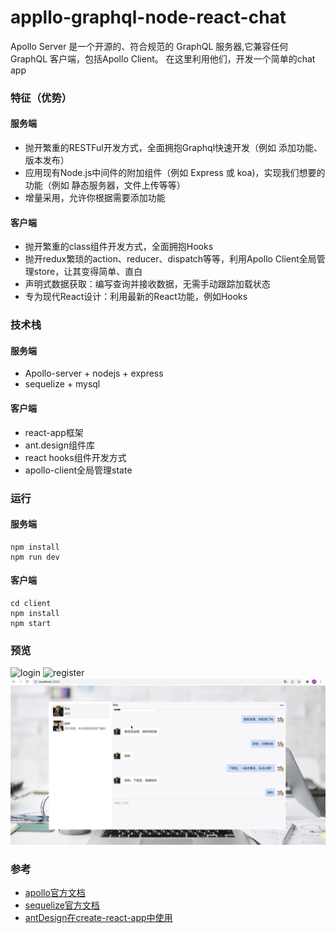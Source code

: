 # appllo-graphql-node-react-chat
Apollo Server 是一个开源的、符合规范的 GraphQL 服务器,它兼容任何 GraphQL 客户端，包括Apollo Client。
在这里利用他们，开发一个简单的chat app 

### 特征（优势）
#### 服务端
* 抛开繁重的RESTFul开发方式，全面拥抱Graphql快速开发（例如 添加功能、版本发布）
* 应用现有Node.js中间件的附加组件（例如 Express 或 koa)，实现我们想要的功能（例如 静态服务器，文件上传等等）
* 增量采用，允许你根据需要添加功能
#### 客户端
* 抛开繁重的class组件开发方式，全面拥抱Hooks
* 抛开redux繁琐的action、reducer、dispatch等等，利用Apollo Client全局管理store，让其变得简单、直白
* 声明式数据获取：编写查询并接收数据，无需手动跟踪加载状态
* 专为现代React设计：利用最新的React功能，例如Hooks

### 技术栈
#### 服务端
* Apollo-server + nodejs + express
* sequelize + mysql
#### 客户端
* react-app框架
* ant.design组件库
* react hooks组件开发方式
* apollo-client全局管理state

### 运行
#### 服务端
```
npm install
npm run dev
```
#### 客户端
```
cd client
npm install
npm start
```
### 预览
![login](https://github.com/bsh00699/appllo-graphql-node-react-chat/blob/master/previewImg/login.png)
![register](https://github.com/bsh00699/appllo-graphql-node-react-chat/blob/master/previewImg/register.png)
![home](https://github.com/bsh00699/appllo-graphql-node-react-chat/blob/master/previewImg/home.png)

### 参考
* [apollo官方文档](https://www.apollographql.com/docs/)
* [sequelize官方文档](https://www.sequelize.com.cn/core-concepts/model-basics)
* [antDesign在create-react-app中使用](https://ant.design/docs/react/use-with-create-react-app-cn)
